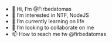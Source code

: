 - 👋 Hi, I’m @Firbedatomas
- 👀 I’m interested in NTF, NodeJS
- 🌱 I’m currently learning on life
- 💞️ I’m looking to collaborate on me
- 📫 How to reach me tw @firbedatomas

<!---
Firbedatomas/Firbedatomas is a ✨ special ✨ repository because its `README.md` (this file) appears on your GitHub profile.
You can click the Preview link to take a look at your changes.
--->
